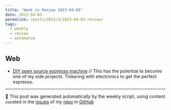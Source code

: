 ```yaml
---
title: 'Week in Review 2023-04-03'
date: 2023-04-03
permalink: /posts/2023/4/2023-04-03-review/
tags:
  - weekly
  - review
  - automated
---
```

## Web
-  [DIY open source espresso machine](https://arstechnica.com/gadgets/2023/03/great-espresso-isnt-hard-enough-so-heres-a-diy-open-source-machine-for-it/l) // This has the potential to become one of my side projects. Tinkering with electronics to get the perfect espresso.

***
🤖 This post was generated automatically by the weekly script, using content curated in the [issues](https://github.com/nateraluis/nateraluis.github.io/issues) of my [repo](https://github.com/nateraluis/nateraluis.github.io/) in [GitHub](https://github.com/nateraluis)
